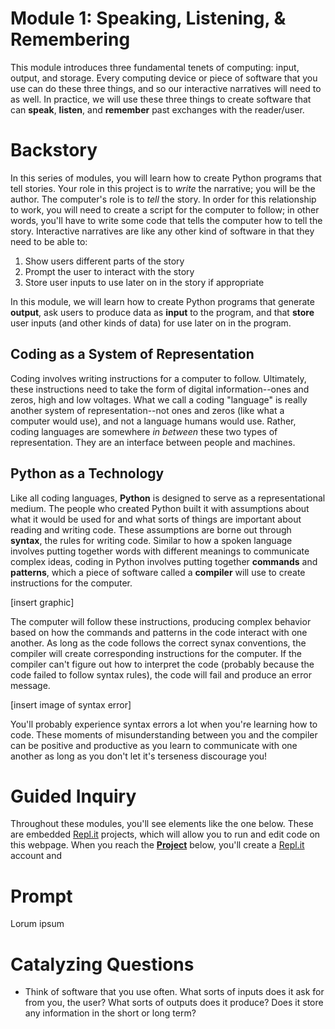 <script>
    import Callout from "$lib/components/Callout.svelte";
    import Markdown from '$lib/components/Markdown.svelte.md';
</script>

# Module 1: Speaking, Listening, & Remembering

This module introduces three fundamental tenets of computing: input, output, and storage. Every computing device or piece of software that you use can do these three things, and so our interactive narratives will need to as well. In practice, we will use these three things to create software that can **speak**, **listen**, and **remember** past exchanges with the reader/user.

# Backstory

In this series of modules, you will learn how to create Python programs that tell stories. Your role in this project is to *write* the narrative; you will be the author. The computer's role is to *tell* the story. In order for this relationship to work, you will need to create a script for the computer to follow; in other words, you'll have to write some code that tells the computer how to tell the story. Interactive narratives are like any other kind of software in that they need to be able to:

1. Show users different parts of the story
2. Prompt the user to interact with the story
3. Store user inputs to use later on in the story if appropriate

In this module, we will learn how to create Python programs that generate **output**, ask users to produce data as **input** to the program, and that **store** user inputs (and other kinds of data) for use later on in the program.

## Coding as a System of Representation

Coding involves writing instructions for a computer to follow. Ultimately, these instructions need to take the form of digital information--ones and zeros, high and low voltages. What we call a coding "language" is really another system of representation--not ones and zeros (like what a computer would use), and not a language humans would use. Rather, coding languages are somewhere *in between* these two types of representation. They are an interface between people and machines.

## Python as a Technology

Like all coding languages, **Python** is designed to serve as a representational medium. The people who created Python built it with assumptions about what it would be used for and what sorts of things are important about reading and writing code. These assumptions are borne out through **syntax**, the rules for writing code. Similar to how a spoken language involves putting together words with different meanings to communicate complex ideas, coding in Python involves putting together **commands** and **patterns**, which a piece of software called a **compiler** will use to create instructions for the computer.

[insert graphic]

The computer will follow these instructions, producing complex behavior based on how the commands and patterns in the code interact with one another. As long as the code follows the correct synax conventions, the compiler will create corresponding instructions for the computer. If the compiler can't figure out how to interpret the code (probably because the code failed to follow syntax rules), the code will fail and produce an error message.

[insert image of syntax error]

You'll probably experience syntax errors a lot when you're learning how to code. These moments of misunderstanding between you and the compiler can be positive and productive as you learn to communicate with one another as long as you don't let it's terseness discourage you!

# Guided Inquiry

Throughout these modules, you'll see elements like the one below. These are embedded [Repl.it]() projects, which will allow you to run and edit code on this webpage. When you reach the **[Project]()** below, you'll create a [Repl.it]() account and 


# Prompt

Lorum ipsum

# Catalyzing Questions

* Think of software that you use often. What sorts of inputs does it ask for from you, the user? What sorts of outputs does it produce? Does it store any information in the short or long term?